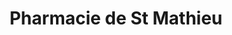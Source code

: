 ---
title: "Pharmacie de St Mathieu"
url: /saint-mathieu-de-treviers/pharmacie-de-st-mathieu/
shop: chimiste
---